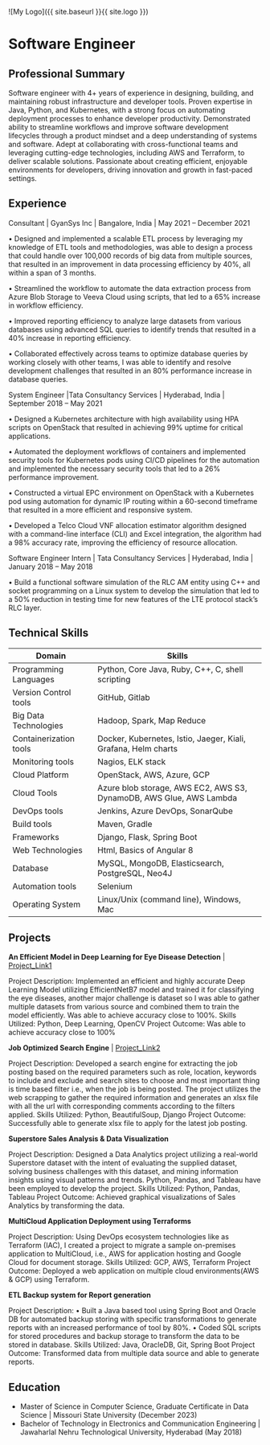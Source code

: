 ![My Logo]({{ site.baseurl }}{{ site.logo }})

# Software Engineer

## Professional Summary

Software engineer with 4+ years of experience in designing, building, and maintaining robust infrastructure and developer
tools. Proven expertise in Java, Python, and Kubernetes, with a strong focus on automating deployment processes to enhance developer
productivity. Demonstrated ability to streamline workflows and improve software development lifecycles through a product mindset
and a deep understanding of systems and software. Adept at collaborating with cross-functional teams and leveraging cutting-edge
technologies, including AWS and Terraform, to deliver scalable solutions. Passionate about creating efficient, enjoyable environments
for developers, driving innovation and growth in fast-paced settings.

## Experience

Consultant | GyanSys Inc | Bangalore, India | May 2021 – December 2021

• Designed and implemented a scalable ETL process by leveraging my knowledge of ETL tools and methodologies, was able to
design a process that could handle over 100,000 records of big data from multiple sources, that resulted in an improvement in
data processing efficiency by 40%, all within a span of 3 months.

• Streamlined the workflow to automate the data extraction process from Azure Blob Storage to Veeva Cloud using scripts, that
led to a 65% increase in workflow efficiency.

• Improved reporting efficiency to analyze large datasets from various databases using advanced SQL queries to identify trends
that resulted in a 40% increase in reporting efficiency.

• Collaborated effectively across teams to optimize database queries by working closely with other teams, I was able to identify
and resolve development challenges that resulted in an 80% performance increase in database queries.

System Engineer |Tata Consultancy Services | Hyderabad, India | September 2018 – May 2021

• Designed a Kubernetes architecture with high availability using HPA scripts on OpenStack that resulted in achieving 99%
uptime for critical applications.

• Automated the deployment workflows of containers and implemented security tools for Kubernetes pods using CI/CD pipelines
for the automation and implemented the necessary security tools that led to a 26% performance improvement.

• Constructed a virtual EPC environment on OpenStack with a Kubernetes pod using automation for dynamic IP routing within a
60-second timeframe that resulted in a more efficient and responsive system.

• Developed a Telco Cloud VNF allocation estimator algorithm designed with a command-line interface (CLI) and Excel
integration, the algorithm had a 98% accuracy rate, improving the efficiency of resource allocation.

Software Engineer Intern | Tata Consultancy Services | Hyderabad, India | January 2018 – May 2018

• Build a functional software simulation of the RLC AM entity using C++ and socket programming on a Linux system to develop
the simulation that led to a 50% reduction in testing time for new features of the LTE protocol stack’s RLC layer.

## Technical Skills

<table>
  <thead>
    <tr>
      <th>Domain</th>
      <th>Skills</th>
    </tr>
  </thead>
  <tbody>
    <tr>
      <td>Programming Languages</td>
      <td>Python, Core Java, Ruby, C++, C, shell scripting</td>
    </tr>
    <tr>
      <td>Version Control tools</td>
      <td>GitHub, Gitlab</td>
    </tr>
    <tr>
      <td>Big Data Technologies</td>
      <td>Hadoop, Spark, Map Reduce</td>
    </tr>
    <tr>
      <td>Containerization tools</td>
      <td>Docker, Kubernetes, Istio, Jaeger, Kiali, Grafana, Helm charts</td>
    </tr>
    <tr>
      <td>Monitoring tools</td>
      <td>Nagios, ELK stack</td>
    </tr>
    <tr>
      <td>Cloud Platform</td>
      <td>OpenStack, AWS, Azure, GCP</td>
    </tr>
    <tr>
      <td>Cloud Tools</td>
      <td>Azure blob storage, AWS EC2, AWS S3, DynamoDB, AWS Glue, AWS Lambda</td>
    </tr>
    <tr>
      <td>DevOps tools</td>
      <td>Jenkins, Azure DevOps, SonarQube</td>
    </tr>
    <tr>
      <td>Build tools</td>
      <td>Maven, Gradle</td>
    </tr>
    <tr>
      <td>Frameworks</td>
      <td>Django, Flask, Spring Boot</td>
    </tr>
    <tr>
      <td>Web Technologies</td>
      <td>Html, Basics of Angular 8</td>
    </tr>
    <tr>
      <td>Database</td>
      <td>MySQL, MongoDB, Elasticsearch, PostgreSQL, Neo4J</td>
    </tr>
    <tr>
      <td>Automation tools</td>
      <td>Selenium</td>
    </tr>
    <tr>
      <td>Operating System</td>
      <td>Linux/Unix (command line), Windows, Mac</td>
    </tr>
  </tbody>
</table>

## Projects

**An Efficient Model in Deep Learning for Eye Disease Detection** | [Project_Link1](https://github.com/akhil-g/-An-Efficient-Model-in-Deep-Learning-for-Eye-Disease-Detection)  

Project Description: Implemented an efficient and highly accurate Deep Learning Model utilizing EfficientNetB7 model and trained it for classifying the eye diseases, another major challenge is dataset so I was able to gather multiple datasets from various source and combined them to train the model efficiently. Was able to achieve accuracy close to 100%.
Skills Utilized: Python, Deep Learning, OpenCV
Project Outcome: Was able to achieve accuracy close to 100%

**Job Optimized Search Engine** | [Project_Link2](https://github.com/akhil-g/JobOptimizedSearchEngine)

Project Description: Developed a search engine for extracting the job posting based on the required parameters such as role, location, keywords to include and exclude and search sites to choose and most important thing is time based filter i.e., when the job is being posted. The project utilizes the web scrapping to gather the required information and generates an xlsx file with all the url with corresponding comments according to the filters applied.
Skills Utilized: Python, BeautifulSoup, Django
Project Outcome: Successfully able to generate xlsx file to apply for the latest job posting.

**Superstore Sales Analysis & Data Visualization**

Project Description: Designed a Data Analytics project utilizing a real-world Superstore dataset with the intent of evaluating the supplied dataset, solving business challenges with this dataset, and mining information insights using visual patterns and trends. Python, Pandas, and Tableau have been employed to develop the project.
Skills Utilized: Python, Pandas, Tableau
Project Outcome: Achieved graphical visualizations of Sales Analytics by transforming the data.

**MultiCloud Application Deployment using Terraforms** 

Project Description: Using DevOps ecosystem technologies like as Terraform (IAC), I created a project to migrate a sample on-premises application to MultiCloud, i.e., AWS for application hosting and Google Cloud for document storage.
Skills Utilized: GCP, AWS, Terraform
Project Outcome: Deployed a web application on multiple cloud environments(AWS & GCP) using Terraform.

**ETL Backup system for Report generation**

Project Description: • Built a Java based tool using Spring Boot and Oracle DB for automated backup storing with specific transformations to generate reports with an increased performance of tool by 80%. • Coded SQL scripts for stored procedures and backup storage to transform the data to be stored in database.
Skills Utilized: Java, OracleDB, Git, Spring Boot
Project Outcome: Transformed data from multiple data source and able to generate reports.

## Education
- Master of Science in Computer Science, Graduate Certificate in Data Science | Missouri State University (December 2023)
- Bachelor of Technology in Electronics and Communication Engineering | Jawaharlal Nehru Technological University, Hyderabad (May 2018)

